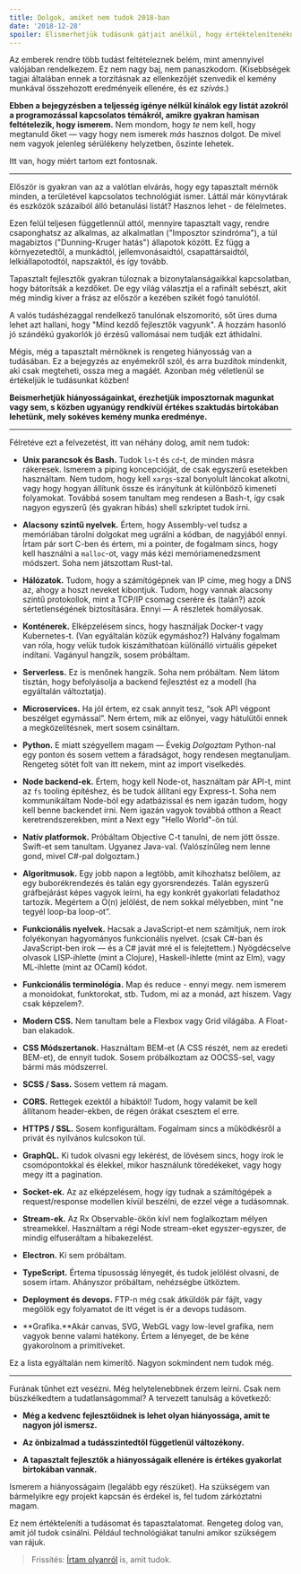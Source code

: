```yaml
---
title: Dolgok, amiket nem tudok 2018-ban
date: '2018-12-28'
spoiler: Elismerhetjük tudásunk gátjait anélkül, hogy értéktelenítenékn szaktudásunk.
---
```


Az emberek rendre több tudást feltételeznek belém, mint amennyivel valójában rendelkezem. Ez nem nagy baj, nem panaszkodom. (Kisebbségek tagjai általában ennek a torzításnak az ellenkezőjét szenvedik el kemény munkával összehozott eredményeik ellenére, és ez *szívás*.)

**Ebben a bejegyzésben a teljesség igénye nélkül kínálok egy listát azokról a programozással kapcsolatos témákról, amikre gyakran hamisan feltételezik, hogy ismerem.** Nem mondom, hogy  *te* nem kell, hogy megtanuld őket — vagy hogy nem ismerek *más* hasznos dolgot. De mivel nem vagyok jelenleg sérülékeny helyzetben, őszinte lehetek.

Itt van, hogy miért tartom ezt fontosnak.

---

Először is gyakran van az a valótlan elvárás, hogy egy tapasztalt mérnök minden, a területével kapcsolatos technológiát ismer. Láttál már könyvtárak és eszközök százaiból álló betanulási listát? Hasznos lehet - de félelmetes.

Ezen felül teljesen függetlennül attól, mennyire tapasztalt vagy, rendre csaponghatsz az alkalmas, az alkalmatlan ("Imposztor szindróma"), a túl magabiztos ("Dunning-Kruger hatás") állapotok között. Ez függ a környezetedtől, a munkádtól, jellemvonásaidtól, csapattársaidtól, lelkiállapotodtól, napszaktól, és így tovább.

Tapasztalt fejlesztők gyakran túloznak a bizonytalanságaikkal kapcsolatban, hogy bátorítsák a kezdőket. De egy világ választja el a rafinált sebészt, akit még mindig kiver a frász az először a kezében szikét fogó tanulótól.

A valós tudáshézaggal rendelkező tanulónak elszomorító, sőt üres duma lehet azt hallani, hogy "Mind kezdő fejlesztők vagyunk". A hozzám hasonló jó szándékú gyakorlók jó érzésű vallomásai nem tudják ezt áthidalni.

Mégis, még a tapasztalt mérnöknek is rengeteg hiányosság van a tudásában. Ez a bejegyzés az enyémekről szól, és arra buzdítok mindenkit, aki csak megteheti, ossza meg a magáét. Azonban még véletlenül se értékeljük le tudásunkat közben!

**Beismerhetjük hiányosságainkat, érezhetjük imposztornak magunkat vagy sem, s közben ugyanúgy rendkívül értékes szaktudás birtokában lehetünk, mely sokéves kemény munka eredménye.**

---
Félretéve ezt a felvezetést, itt van néhány dolog, amit nem tudok:

* **Unix parancsok és Bash.** Tudok `ls`-t és `cd`-t, de minden másra rákeresek. Ismerem a piping koncepcióját, de csak egyszerű esetekben használtam. Nem tudom, hogy kell `xargs`-szal bonyolult láncokat alkotni, vagy hogy hogyan állítunk össze és irányítunk át különböző kimeneti folyamokat. Továbbá sosem tanultam meg rendesen a Bash-t, így csak nagyon egyszerű (és gyakran hibás) shell szkriptet tudok írni.

* **Alacsony szintű nyelvek.** Értem, hogy Assembly-vel tudsz a memóriában tárolni dolgokat meg ugrálni a kódban, de nagyjából ennyi. Írtam pár sort C-ben és értem, mi a pointer, de fogalmam sincs, hogy kell használni a `malloc`-ot, vagy más kézi memóriamenedzsment módszert. Soha nem játszottam Rust-tal.

* **Hálózatok.** Tudom, hogy a számítógépnek van IP címe, meg hogy a DNS az, ahogy a hoszt neveket kibontjuk. Tudom, hogy vannak alacsony szintű protokollok, mint a TCP/IP csomag cserére és (talán?) azok sértetlenségének biztosítására. Ennyi — A részletek homályosak.

* **Konténerek.** Elképzelésem sincs, hogy használjak Docker-t vagy Kubernetes-t. (Van egyáltalán közük egymáshoz?) Halvány fogalmam van róla, hogy velük tudok kiszámíthatóan különálló virtuális gépeket indítani. Vagányul hangzik, sosem próbáltam.

* **Serverless.** Ez is menőnek hangzik. Soha nem próbáltam. Nem látom tisztán, hogy befolyásolja a backend fejlesztést ez a modell (ha egyáltalán változtatja).

* **Microservices.** Ha jól értem, ez csak annyit tesz, “sok API végpont beszélget egymással”. Nem értem, mik az előnyei, vagy hátulütői ennek a megközelítésnek, mert sosem csináltam.

* **Python.** E miatt szégyellem magam — Évekig *Dolgoztam* Python-nal egy ponton és sosem vettem a fáradságot, hogy rendesen megtanuljam. Rengeteg sötét folt van itt nekem, mint az import viselkedés.

* **Node backend-ek.** Értem, hogy kell Node-ot, használtam pár API-t, mint az `fs` tooling építéshez, és be tudok állítani egy Express-t. Soha nem kommunikáltam Node-ból egy adatbázissal és nem igazán tudom, hogy kell benne backendet írni. Nem igazán vagyok továbbá otthon a React keretrendszerekben, mint a Next egy "Hello World"-ön túl.

* **Natív platformok.** Próbáltam Objective C-t tanulni, de nem jött össze. Swift-et sem tanultam. Ugyanez Java-val. (Valószínűleg nem lenne gond, mivel C#-pal dolgoztam.)

* **Algoritmusok.** Egy jobb napon a legtöbb, amit kihozhatsz belőlem, az egy buborékrendezés és talán egy gyorsrendezés. Talán egyszerű gráfbejárást képes vagyok leírni, ha egy konkrét gyakorlati feladathoz tartozik. Megértem a O(n) jelölést, de nem sokkal mélyebben, mint  "ne tegyél loop-ba loop-ot”.

* **Funkcionális nyelvek.** Hacsak a JavaScript-et nem számítjuk, nem írok folyékonyan hagyományos funkcionális nyelvet. (csak C#-ban és JavaScript-ben írok — és a C# javát mré el is felejtettem.) Nyögdécselve olvasok LISP-ihlette (mint a Clojure), Haskell-ihlette (mint az Elm), vagy ML-ihlette (mint az OCaml) kódot.

* **Funkcionális terminológia.** Map és reduce - ennyi megy. nem ismerem a monoidokat, funktorokat, stb. Tudom, mi az a monád, azt hiszem. Vagy csak képzelem?.

* **Modern CSS.** Nem tanultam bele a Flexbox vagy Grid világába. A Float-ban elakadok.

* **CSS Módszertanok.** Használtam BEM-et (A CSS részét, nem az eredeti BEM-et), de ennyit tudok. Sosem próbálkoztam az OOCSS-sel, vagy bármi más módszerrel.

* **SCSS / Sass.** Sosem vettem rá magam.

* **CORS.** Rettegek ezektől a hibáktól! Tudom, hogy valamit be kell állítanom header-ekben, de régen órákat csesztem el erre.

* **HTTPS / SSL.** Sosem konfiguráltam. Fogalmam sincs a működkésről a privát és nyilvános kulcsokon túl.

* **GraphQL.** Ki tudok olvasni egy lekérést, de lövésem sincs, hogy írok le csomópontokkal és élekkel, mikor használunk töredékeket, vagy hogy megy itt a pagination.

* **Socket-ek.** Az az elképzelésem, hogy így tudnak a számítógépek a request/response modellen kívül beszélni, de ezzel vége a tudásomnak.

* **Stream-ek.** Az Rx Observable-ökön kívl nem foglalkoztam mélyen streamekkel. Használtam a régi Node stream-eket egyszer-egyszer, de mindig elfuseráltam a hibakezelést.

* **Electron.** Ki sem próbáltam.

* **TypeScript.** Értema  típusosság lényegét, és tudok jelölést olvasni, de sosem írtam. Ahányszor próbáltam, nehézségbe ütköztem.

* **Deployment és devops.** FTP-n még csak átküldök pár fájlt, vagy megölök egy folyamatot de itt véget is ér a devops tudásom.

* **Grafika.**Akár canvas, SVG, WebGL vagy low-level grafika, nem vagyok benne valami hatékony. Értem a lényeget, de be kéne gyakorolnom a primitíveket.

Ez a lista egyáltalán nem kimerítő. Nagyon sokmindent nem tudok még.

---

Furának tűnhet ezt vesézni. Még helytelenebbnek érzem leírni. Csak nem büszkélkedtem a tudatlanságommal? A tervezett tanulság a következő:

* **Még a kedvenc fejlesztőidnek is lehet olyan hiányossága, amit te nagyon jól ismersz.**

* **Az önbizalmad a tudásszintedtől függetlenül változékony.**

* **A tapasztalt fejlesztők a hiányosságaik ellenére is értékes gyakorlat birtokában vannak.**

Ismerem a hiányosságaim (legalább egy részüket). Ha szükségem van bármelyikre egy projekt kapcsán és érdekel is, fel tudom zárkóztatni magam.

Ez nem értékteleníti a tudásomat és tapasztalatomat. Rengeteg dolog van, amit jól tudok csinálni. Például technológiákat tanulni amikor szükségem van rájuk.

>Frissítés: [Írtam olyanról](/the-elements-of-ui-engineering/) is, amit tudok.
